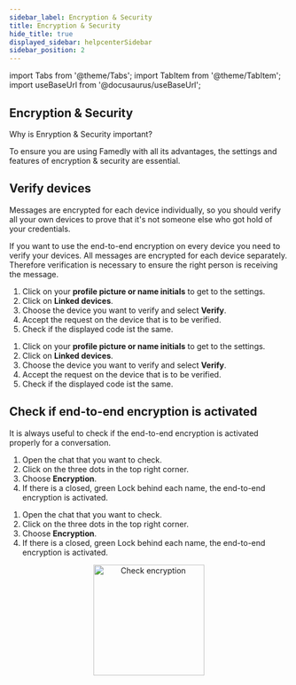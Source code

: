 ```yaml
---
sidebar_label: Encryption & Security
title: Encryption & Security
hide_title: true
displayed_sidebar: helpcenterSidebar
sidebar_position: 2
---
```

import Tabs from '@theme/Tabs';
import TabItem from '@theme/TabItem';
import useBaseUrl from '@docusaurus/useBaseUrl';


<div class="hero hero--primary">
  <div class="container">
    <h2 class="hero__title">Encryption & Security</h2>
    <p class="hero__subtitle">Why is Enryption & Security important?</p>
    <p>To ensure you are using Famedly with all its advantages, the settings and features of encryption & security are essential.</p>
  </div>
</div>

## Verify devices

Messages are encrypted for each device individually, so you should verify all your own devices to prove that it's not someone else who got hold of your credentials.

If you want to use the end-to-end encryption on every device you need to verify your devices. All messages are encrypted for each device separately. Therefore verification is necessary to ensure the right person is receiving the message.

<Tabs>
  <TabItem value="desktop" label="Desktop" default>
  <ol>
    <li>Click on your <b>profile picture or name initials</b> to get to the settings.</li>
    <li>Click on <b>Linked devices</b>.</li>
    <li>Choose the device you want to verify and select <b>Verify</b>.</li>
    <li>Accept the request on the device that is to be verified.</li>
    <li>Check if the displayed code ist the same.</li>
  </ol>
  </TabItem>
  <TabItem value="mobile" label="Mobile">
  <ol>
    <li>Click on your <b>profile picture or name initials</b> to get to the settings.</li>
    <li>Click on <b>Linked devices</b>.</li>
    <li>Choose the device you want to verify and select <b>Verify</b>.</li>
    <li>Accept the request on the device that is to be verified.</li>
    <li>Check if the displayed code ist the same.</li>
  </ol>
  </TabItem>
</Tabs>

## Check if end-to-end encryption is activated

It is always useful to check if the end-to-end encryption is activated properly for a conversation.

<Tabs>
  <TabItem value="desktop" label="Desktop" default>
  <ol>
    <li>Open the chat that you want to check.</li>
    <li>Click on the three dots in the top right corner.</li>
    <li>Choose <b>Encryption</b>.</li>
    <li>If there is a closed, green Lock behind each name, the end-to-end encryption is activated.</li>
  </ol>
  </TabItem>
  <TabItem value="mobile" label="Mobile">
  <ol>
    <li>Open the chat that you want to check.</li>
    <li>Click on the three dots in the top right corner.</li>
    <li>Choose <b>Encryption</b>.</li>
    <li>If there is a closed, green Lock behind each name, the end-to-end encryption is activated.</li>
  </ol>
  </TabItem>
</Tabs>

<p align="center">
<img alt="Check encryption" src={useBaseUrl('/img/check-encryption.gif')} width="200px"/>
</p>
